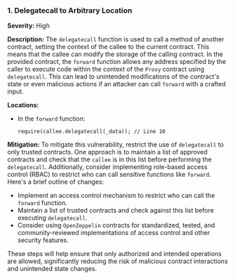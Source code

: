 ### 1. **Delegatecall to Arbitrary Location**

**Severity:**
High

**Description:**
The `delegatecall` function is used to call a method of another contract, setting the context of the callee to the current contract. This means that the callee can modify the storage of the calling contract. In the provided contract, the `forward` function allows any address specified by the caller to execute code within the context of the `Proxy` contract using `delegatecall`. This can lead to unintended modifications of the contract's state or even malicious actions if an attacker can call `forward` with a crafted input.

**Locations:**

- In the `forward` function:
  ```solidity
  require(callee.delegatecall(_data)); // Line 10
  ```

**Mitigation:**
To mitigate this vulnerability, restrict the use of `delegatecall` to only trusted contracts. One approach is to maintain a list of approved contracts and check that the `callee` is in this list before performing the `delegatecall`. Additionally, consider implementing role-based access control (RBAC) to restrict who can call sensitive functions like `forward`. Here's a brief outline of changes:

- Implement an access control mechanism to restrict who can call the `forward` function.
- Maintain a list of trusted contracts and check against this list before executing `delegatecall`.
- Consider using `OpenZeppelin` contracts for standardized, tested, and community-reviewed implementations of access control and other security features.

These steps will help ensure that only authorized and intended operations are allowed, significantly reducing the risk of malicious contract interactions and unintended state changes.